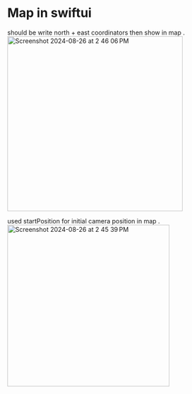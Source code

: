 # Map in swiftui

should be write north + east coordinators then show in map .
<img width="397" alt="Screenshot 2024-08-26 at 2 46 06 PM" src="https://github.com/user-attachments/assets/8d07cacc-0de6-40f9-85ae-27a9b7ebfdec">

used startPosition for initial camera position in map .
<img width="367" alt="Screenshot 2024-08-26 at 2 45 39 PM" src="https://github.com/user-attachments/assets/af96b357-b3fe-44af-b340-c16ba0c2df2c">

